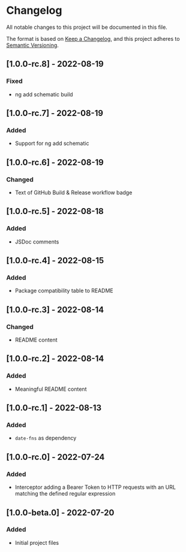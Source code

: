 # Changelog

All notable changes to this project will be documented in this file.

The format is based on [Keep a Changelog](https://keepachangelog.com/en/1.0.0/),
and this project adheres to [Semantic Versioning](https://semver.org/spec/v2.0.0.html).

## [1.0.0-rc.8] - 2022-08-19

### Fixed

- ng add schematic build

## [1.0.0-rc.7] - 2022-08-19

### Added

- Support for ng add schematic

## [1.0.0-rc.6] - 2022-08-19

### Changed

- Text of GitHub Build & Release workflow badge

## [1.0.0-rc.5] - 2022-08-18

### Added

- JSDoc comments

## [1.0.0-rc.4] - 2022-08-15

### Added

- Package compatibility table to README

## [1.0.0-rc.3] - 2022-08-14

### Changed

- README content

## [1.0.0-rc.2] - 2022-08-14

### Added

- Meaningful README content

## [1.0.0-rc.1] - 2022-08-13

### Added

- `date-fns` as dependency

## [1.0.0-rc.0] - 2022-07-24

### Added

- Interceptor adding a Bearer Token to HTTP requests with an URL matching the defined regular expression

## [1.0.0-beta.0] - 2022-07-20

### Added

- Initial project files
